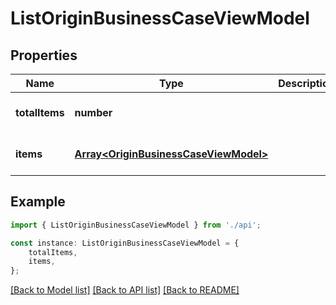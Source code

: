 # ListOriginBusinessCaseViewModel


## Properties

Name | Type | Description | Notes
------------ | ------------- | ------------- | -------------
**totalItems** | **number** |  | [optional] [default to undefined]
**items** | [**Array&lt;OriginBusinessCaseViewModel&gt;**](OriginBusinessCaseViewModel.md) |  | [optional] [default to undefined]

## Example

```typescript
import { ListOriginBusinessCaseViewModel } from './api';

const instance: ListOriginBusinessCaseViewModel = {
    totalItems,
    items,
};
```

[[Back to Model list]](../README.md#documentation-for-models) [[Back to API list]](../README.md#documentation-for-api-endpoints) [[Back to README]](../README.md)
